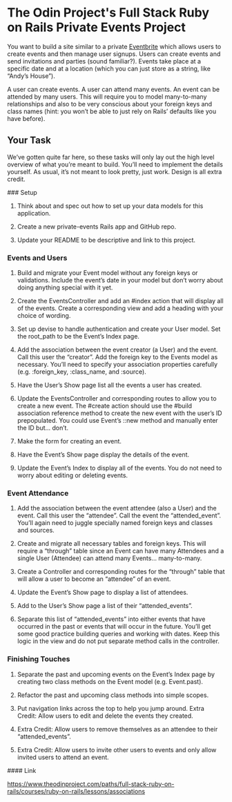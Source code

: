 # The Odin Project's Full Stack Ruby on Rails Private Events Project


You want to build a site similar to a private [Eventbrite](https://www.eventbrite.com) which allows users to create events and then manage user signups. Users can create events and send invitations and parties (sound familiar?). Events take place at a specific date and at a location (which you can just store as a string, like “Andy’s House”).

A user can create events. A user can attend many events. An event can be attended by many users. This will require you to model many-to-many relationships and also to be very conscious about your foreign keys and class names (hint: you won’t be able to just rely on Rails’ defaults like you have before).

## Your Task


We’ve gotten quite far here, so these tasks will only lay out the high level overview of what you’re meant to build. You’ll need to implement the details yourself. As usual, it’s not meant to look pretty, just work. Design is all extra credit.

### Setup

1. Think about and spec out how to set up your data models for this application.

2. Create a new private-events Rails app and GitHub repo.

3. Update your README to be descriptive and link to this project.


### Events and Users

1. Build and migrate your Event model without any foreign keys or validations. Include the event’s date in your model but don’t worry about doing anything special with it yet.

2. Create the EventsController and add an #index action that will display all of the events. Create a corresponding view and add a heading with your choice of wording.

3. Set up devise to handle authentication and create your User model. Set the root_path to be the Event’s Index page.

4. Add the association between the event creator (a User) and the event. Call this user the “creator”. Add the foreign key to the Events model as necessary. You’ll need to specify your association properties carefully (e.g. :foreign_key, :class_name, and :source).

5. Have the User’s Show page list all the events a user has created.

6. Update the EventsController and corresponding routes to allow you to create a new event. The #create action should use the #build association reference method to create the new event with the user’s ID prepopulated. You could use Event’s ::new method and manually enter the ID but… don’t.

7. Make the form for creating an event.

8. Have the Event’s Show page display the details of the event.

9. Update the Event’s Index to display all of the events. You do not need to worry about editing or deleting events.


### Event Attendance

1. Add the association between the event attendee (also a User) and the event. Call this user the “attendee”. Call the event the “attended_event”. You’ll again need to juggle specially named foreign keys and classes and sources.

2. Create and migrate all necessary tables and foreign keys. This will require a “through” table since an Event can have many Attendees and a single User (Attendee) can attend many Events… many-to-many.

3. Create a Controller and corresponding routes for the “through” table that will allow a user to become an “attendee” of an event.

4. Update the Event’s Show page to display a list of attendees.

5. Add to the User’s Show page a list of their “attended_events”.

6. Separate this list of “attended_events” into either events that have occurred in the past or events that will occur in the future. You’ll get some good practice building queries and working with dates. Keep this logic in the view and do not put separate method calls in the controller.


### Finishing Touches

1. Separate the past and upcoming events on the Event’s Index page by creating two class methods on the Event model (e.g. Event.past).

2. Refactor the past and upcoming class methods into simple scopes.

3. Put navigation links across the top to help you jump around.
Extra Credit: Allow users to edit and delete the events they created.

4. Extra Credit: Allow users to remove themselves as an attendee to their “attended_events”.

5. Extra Credit: Allow users to invite other users to events and only allow invited users to attend an event.

#### Link

https://www.theodinproject.com/paths/full-stack-ruby-on-rails/courses/ruby-on-rails/lessons/associations
